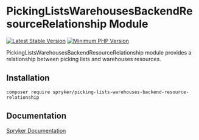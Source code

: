 # PickingListsWarehousesBackendResourceRelationship Module
[![Latest Stable Version](https://poser.pugx.org/spryker/picking-lists-warehouses-backend-resource-relationship/v/stable.svg)](https://packagist.org/packages/spryker/picking-lists-warehouses-backend-resource-relationship)
[![Minimum PHP Version](https://img.shields.io/badge/php-%3E%3D%208.0-8892BF.svg)](https://php.net/)

PickingListsWarehousesBackendResourceRelationship module provides a relationship between picking lists and warehouses resources.

## Installation

```
composer require spryker/picking-lists-warehouses-backend-resource-relationship
```

## Documentation

[Spryker Documentation](https://docs.spryker.com)
